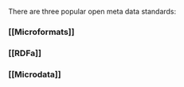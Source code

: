 There are three popular open meta data standards:

### [[Microformats]]
### [[RDFa]]
### [[Microdata]]